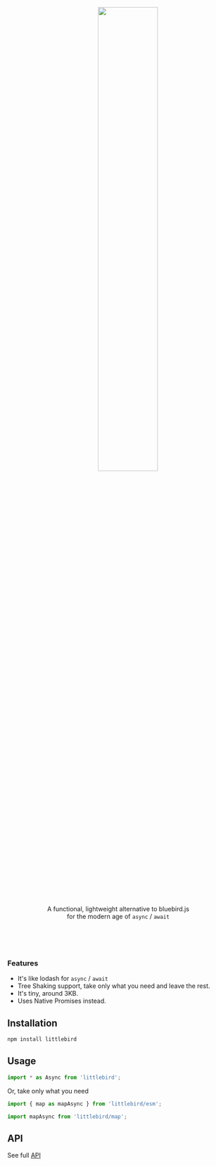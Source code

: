 <br><br>

<div align="center">
<div>
  &nbsp;&nbsp;&nbsp;&nbsp;&nbsp;&nbsp;&nbsp;&nbsp;&nbsp;&nbsp;&nbsp;<img width="52%" src="http://oi63.tinypic.com/206iro8.jpg" />
</div>

<p>A functional, lightweight alternative to bluebird.js<br>for the modern age of <code>async</code> / <code>await</code> </p> 
</div>

<br><br><br>


### Features
- It's like lodash for `async` / `await`
- Tree Shaking support, take only what you need and leave the rest.
- It's tiny, around 3KB.
- Uses Native Promises instead.







## Installation
```js
npm install littlebird
```

## Usage

```js
import * as Async from 'littlebird';
````

Or, take only what you need

```js
import { map as mapAsync } from 'littlebird/esm';
```
```js
import mapAsync from 'littlebird/map';
```

## API
See full [API](/docs/api.md)
